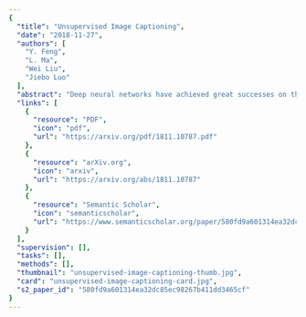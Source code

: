 ```yaml
---
{
  "title": "Unsupervised Image Captioning",
  "date": "2018-11-27",
  "authors": [
    "Y. Feng",
    "L. Ma",
    "Wei Liu",
    "Jiebo Luo"
  ],
  "abstract": "Deep neural networks have achieved great successes on the image captioning task. However, most of the existing models depend heavily on paired image-sentence datasets, which are very expensive to acquire. In this paper, we make the first attempt to train an image captioning model in an unsupervised manner. Instead of relying on manually labeled image-sentence pairs, our proposed model merely requires an image set, a sentence corpus, and an existing visual concept detector. The sentence corpus is used to teach the captioning model how to generate plausible sentences. Meanwhile, the knowledge in the visual concept detector is distilled into the captioning model to guide the model to recognize the visual concepts in an image. In order to further encourage the generated captions to be semantically consistent with the image, the image and caption are projected into a common latent space so that they can reconstruct each other. Given that the existing sentence corpora are mainly designed for linguistic research and are thus with little reference to image contents, we crawl a large-scale image description corpus of two million natural sentences to facilitate the unsupervised image captioning scenario. Experimental results show that our proposed model is able to produce quite promising results without any caption annotations.",
  "links": [
    {
      "resource": "PDF",
      "icon": "pdf",
      "url": "https://arxiv.org/pdf/1811.10787.pdf"
    },
    {
      "resource": "arXiv.org",
      "icon": "arxiv",
      "url": "https://arxiv.org/abs/1811.10787"
    },
    {
      "resource": "Semantic Scholar",
      "icon": "semanticscholar",
      "url": "https://www.semanticscholar.org/paper/580fd9a601314ea32dc85ec98267b411dd3465cf"
    }
  ],
  "supervision": [],
  "tasks": [],
  "methods": [],
  "thumbnail": "unsupervised-image-captioning-thumb.jpg",
  "card": "unsupervised-image-captioning-card.jpg",
  "s2_paper_id": "580fd9a601314ea32dc85ec98267b411dd3465cf"
}
---
```


